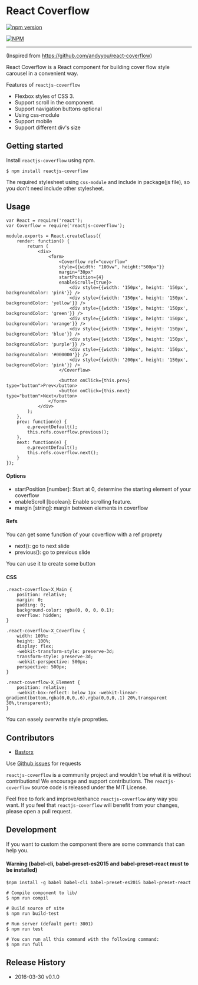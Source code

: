 React Coverflow
===
[![npm version](https://badge.fury.io/js/reactjs-coverflow.svg)](http://badge.fury.io/js/reactjs-coverflow)

[![NPM](https://nodei.co/npm/reactjs-coverflow.png)](https://nodei.co/npm/reactjs-coverflow/)

---
(Inspired from https://github.com/andyyou/react-coverflow)

React Coverflow is a React component for building cover flow style carousel in a convenient way.

Features of `reactjs-coverflow`

* Flexbox styles of CSS 3.
* Support scroll in the component.
* Support navigation buttons optional
* Using css-module
* Support mobile
* Support different div's size

## Getting started

Install `reactjs-coverflow` using npm.

```
$ npm install reactjs-coverflow
```

The required stylesheet using `css-module` and include in package(js file), so you don't need include other stylesheet.

## Usage

```
var React = require('react');
var Coverflow = require('reactjs-coverflow');

module.exports = React.createClass({
	render: function() {
		return (
			<div>
				<form>
					<Coverflow ref="coverflow"
					style={{width: "100vw", height:"500px"}}
					margin="30px"
					startPosition={4}
					enableScroll={true}>
					    <div style={{width: '150px', height: '150px', backgroundColor: 'pink'}} />
					    <div style={{width: '150px', height: '150px', backgroundColor: 'yellow'}} />
					    <div style={{width: '150px', height: '150px', backgroundColor: 'green'}} />
					    <div style={{width: '150px', height: '150px', backgroundColor: 'orange'}} />
					    <div style={{width: '150px', height: '150px', backgroundColor: 'blue'}} />
					    <div style={{width: '150px', height: '150px', backgroundColor: 'purple'}} />
					    <div style={{width: '100px', height: '150px', backgroundColor: '#000000'}} />
					    <div style={{width: '200px', height: '150px', backgroundColor: 'pink'}} />
					</Coverflow>

					<button onClick={this.prev} type="button">Prev</button>
					<button onClick={this.next} type="button">Next</button>
				</form>
			</div>
		);
	},
	prev: function(e) {
		e.preventDefault();
		this.refs.coverflow.previous();
	},
	next: function(e) {
		e.preventDefault();
		this.refs.coverflow.next();
	}
});
```

#### Options

* startPosition [number]: Start at 0, determine the starting element of your coverflow
* enableScroll [boolean]: Enable scrolling feature.
* margin [string]: margin between elements in coverflow

#### Refs

You can get some function of your coverflow with a ref proprety
* next(): go to next slide
* previous(): go to previous slide

You can use it to create some button

#### CSS
```
.react-coverflow-X_Main {
	position: relative;
	margin: 0;
    padding: 0;
    background-color: rgba(0, 0, 0, 0.1);
    overflow: hidden;
}

.react-coverflow-X_Coverflow {
	width: 100%;
	height: 100%;
	display: flex;
	-webkit-transform-style: preserve-3d;
    transform-style: preserve-3d;
    -webkit-perspective: 500px;
    perspective: 500px;
}

.react-coverflow-X_Element {
	position: relative;
	-webkit-box-reflect: below 1px -webkit-linear-gradient(bottom,rgba(0,0,0,.6),rgba(0,0,0,.1) 20%,transparent 30%,transparent);
}
```

You can easely overwrite style propreties.

## Contributors

* [Bastorx](https://github.com/Bastorx)

Use [Github issues](https://github.com/andyyou/react-coverflow/issues) for requests

`reactjs-coverflow` is a community project and wouldn't be what it is without contributions! We encourage and support contributions. The `reactjs-coverflow` source code is released under the MIT License.

Feel free to fork and improve/enhance `reactjs-coverflow` any way you want. If you feel that `reactjs-coverflow` will benefit from your changes, please open a pull request.

## Development

If you want to custom the component there are some commands that can help you.

#### Warning (babel-cli, babel-preset-es2015 and babel-preset-react must to be installed)
```
$npm install -g babel babel-cli babel-preset-es2015 babel-preset-react
```

```
# Compile component to lib/
$ npm run compil

# Build source of site
$ npm run build-test

# Run server (default port: 3001)
$ npm run test

# You can run all this command with the following command:
$ npm run full
```

## Release History
* 2016-03-30 v0.1.0
